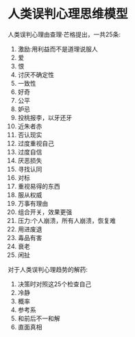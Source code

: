 # 人类误判心理思维模型

人类误判心理由查理·芒格提出，一共25条:

1. 激励:用利益而不是道理说服人
2. 爱
3. 恨
4. 讨厌不确定性
5. 一致性
6. 好奇
7. 公平
8. 妒忌
9. 投桃报李，以牙还牙
10. 近朱者赤
11. 否认现实
12. 过度重视自己
13. 过度自信
14. 厌恶损失
15. 寻找认同
16. 对标
17. 重视易得的东西
18. 服从权威
19. 万事有理由
20. 组合开关，效果更强
21. 压力:个人崩溃，所有人崩溃，恢复难
22. 用进废退
23. 毒品有害
24. 衰老
25. 闲扯

对于人类误判心理趋势的解药:

1. 决策时对照这25个检查自己
2. 冷静
3. 概率
4. 参考系
5. 和前后不一和解
6. 直面真相
